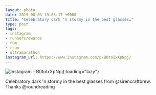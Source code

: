 ```yaml
---
layout: photo
date: 2019-08-03 19:05:17 +0000
title: "Celebratory dark 'n stormy in the best glasses…"
type: post
tags:
- instagram
- runnersrewards
- rum
- rrum
- ultramarathon
instagram_url: https://www.instagram.com/p/B0toIxXpNpj/
---
```


![Instagram - B0toIxXpNpj](https://colinseymour.co.uk/img/B0toIxXpNpj.jpg){:loading="lazy"}

Celebratory dark 'n stormy in the best glasses from @sirencraftbrew. Thanks @roundreading
